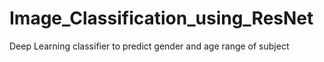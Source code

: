 # Image_Classification_using_ResNet
Deep Learning classifier to predict gender and age range of subject
